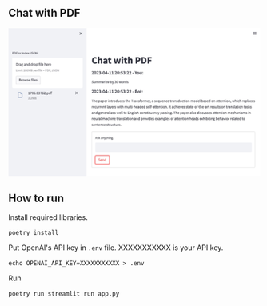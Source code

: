 ## Chat with PDF

<img src="sample.jpg" />

## How to run
Install required libraries.
```
poetry install
```

Put OpenAI's API key in `.env` file. XXXXXXXXXXX is your API key.

```
echo OPENAI_API_KEY=XXXXXXXXXXX > .env
```

Run
```
poetry run streamlit run app.py
```
